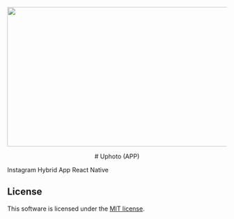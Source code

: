 <p align="center"><img width="550" height ="320" src="https://res.cloudinary.com/dvm6sgg1h/image/upload/v1576845497/jsqehywsp3ykewvol2dj.jpg"></p>

<p align="center"># Uphoto (APP)</p>
Instagram Hybrid App React Native

## License
This software is licensed under the [MIT license](https://opensource.org/licenses/MIT).


